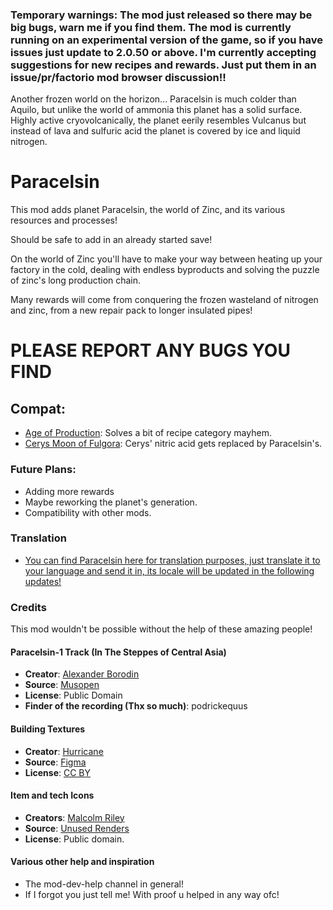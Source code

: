 ### Temporary warnings: The mod just released so there may be big bugs, warn me if you find them. The mod is currently running on an experimental version of the game, so if you have issues just update to 2.0.50 or above. I'm currently accepting suggestions for new recipes and rewards. Just put them in an issue/pr/factorio mod browser discussion!!

Another frozen world on the horizon... Paracelsin is much colder than Aquilo, but unlike the world of ammonia this planet has a solid surface.
Highly active cryovolcanically, the planet eerily resembles Vulcanus but instead of lava and sulfuric acid the planet is covered by ice and liquid nitrogen.

# Paracelsin

This mod adds planet Paracelsin, the world of Zinc, and its various resources and processes!

Should be safe to add in an already started save!

On the world of Zinc you'll have to make your way between heating up your factory in the cold, dealing with endless byproducts and solving the puzzle of zinc's long production chain.

Many rewards will come from conquering the frozen wasteland of nitrogen and zinc, from a new repair pack to longer insulated pipes!

# PLEASE REPORT ANY BUGS YOU FIND

## Compat:
- [Age of Production](https://mods.factorio.com/mod/Age-of-Production): Solves a bit of recipe category mayhem.
- [Cerys Moon of Fulgora](https://mods.factorio.com/mod/Cerys-Moon-of-Fulgora): Cerys' nitric acid gets replaced by Paracelsin's.

### Future Plans:
- Adding more rewards
- Maybe reworking the planet's generation.
- Compatibility with other mods.

### Translation
- [You can find Paracelsin here for translation purposes, just translate it to your language and send it in, its locale will be updated in the following updates!](https://crowdin.com/project/factorio-mods-localization)

### Credits

This mod wouldn't be possible without the help of these amazing people!

#### Paracelsin-1 Track (In The Steppes of Central Asia)

- **Creator**: [Alexander Borodin](https://en.wikipedia.org/wiki/Alexander_Borodin)
- **Source**: [Musopen](https://musopen.org/music/681-in-the-steppes-of-central-asia/)
- **License**: Public Domain
- **Finder of the recording (Thx so much)**: podrickequus

#### Building Textures

- **Creator**: [Hurricane](https://mods.factorio.com/user/Hurricane046)
- **Source**: [Figma](https://shorturl.at/AFcDm)
- **License**: [CC BY](https://creativecommons.org/licenses/by/4.0/)

#### Item and tech Icons
- **Creators**: [Malcolm Riley](https://github.com/malcolmriley)
- **Source**: [Unused Renders](https://github.com/malcolmriley/unused-renders)
- **License**: Public domain.

#### Various other help and inspiration
- The mod-dev-help channel in general!
- If I forgot you just tell me! With proof u helped in any way ofc!